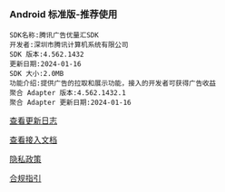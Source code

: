 ### Android 标准版-推荐使用

```
SDK名称:腾讯广告优量汇SDK
开发者:深圳市腾讯计算机系统有限公司
SDK 版本:4.562.1432
更新日期:2024-01-16
SDK 大小:2.0MB
功能介绍:提供广告的拉取和展示功能，接入的开发者可获得广告收益
聚合 Adapter 版本:4.562.1432.1
聚合 Adapter 更新日期:2024-01-16
```

[查看更新日志](https://developers.adnet.qq.com/doc/android/union/union_version)

[查看接入文档](https://developers.adnet.qq.com/doc/android/access_doc)

[隐私政策](https://e.qq.com/dev/help_detail.html?cid=2005&pid=5983)

[合规指引](https://e.qq.com/dev/help_detail.html?cid=2004&pid=5795)
